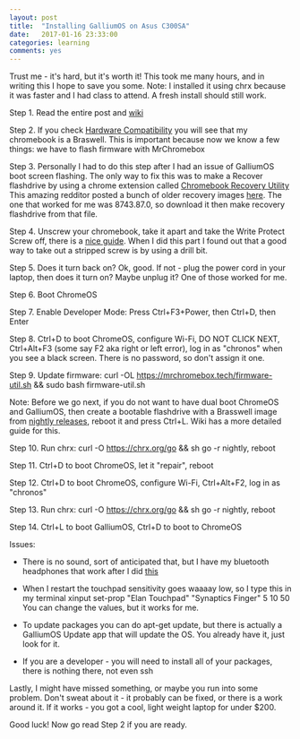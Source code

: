 ```yaml
---
layout: post
title:  "Installing GalliumOS on Asus C300SA"
date:   2017-01-16 23:33:00
categories: learning
comments: yes
---
```


Trust me - it's hard, but it's worth it! This took me many hours, and in writing this I hope to save you some.
Note: I installed it using chrx because it was faster and I had class to attend. A fresh install should still work.

Step 1. Read the entire post and [wiki](https://wiki.galliumos.org/)

Step 2. If you check [Hardware Compatibility](https://wiki.galliumos.org/Hardware_Compatibility) you will see that
my chromebook is a Braswell. This is important because now we know a few things: we have to flash firmware with MrChromebox

Step 3. Personally I had to do this step after I had an issue of GalliumOS boot screen flashing. The only way to fix this was to make a Recover flashdrive
by using a chrome extension called [Chromebook Recovery Utility](https://chrome.google.com/webstore/detail/chromebook-recovery-utili/jndclpdbaamdhonoechobihbbiimdgai?hl=en)
This amazing redditor posted a bunch of older recovery images [here](https://www.reddit.com/r/GalliumOS/comments/5juby5/asus_202a_braswell_blinkingflashing_screen_after/).
The one that worked for me was 8743.87.0, so download it then make recovery flashdrive from that file.

Step 4. Unscrew your chromebook, take it apart and take the Write Protect Screw off, there is a [nice guide](http://www.matws.org/c300/). When I did this part I found out
that a good way to take out a stripped screw is by using a drill bit.

Step 5. Does it turn back on? Ok, good. If not - plug the power cord in your laptop, then does it turn on? Maybe unplug it? One of those worked for me.

Step 6. Boot ChromeOS

Step 7. Enable Developer Mode: Press Ctrl+F3+Power, then Ctrl+D, then Enter

Step 8. Ctrl+D to boot ChromeOS, configure Wi-Fi, DO NOT CLICK NEXT, Ctrl+Alt+F3 (some say F2 aka right or left error), log in as "chronos" when you see a black screen. There is no password, so don't assign it one.

Step 9. Update firmware: curl -OL https://mrchromebox.tech/firmware-util.sh && sudo bash firmware-util.sh

Note: Before we go next, if you do not want to have dual boot ChromeOS and GalliumOS, then create a bootable flashdrive with a Brasswell image from [nightly releases](https://galliumos.org/releases/nightly/), reboot it and press Ctrl+L. Wiki has a more detailed guide for this.

Step 10. Run chrx: curl -O https://chrx.org/go && sh go -r nightly, reboot

Step 11. Ctrl+D to boot ChromeOS, let it "repair", reboot

Step 12. Ctrl+D to boot ChromeOS, configure Wi-Fi, Ctrl+Alt+F2, log in as "chronos"

Step 13. Run chrx: curl -O https://chrx.org/go && sh go -r nightly, reboot

Step 14. Ctrl+L to boot GalliumOS, Ctrl+D to boot to ChromeOS

Issues:
* There is no sound, sort of anticipated that, but I have my bluetooth headphones that work after I did [this](http://askubuntu.com/questions/833322/pair-bose-quietcomfort-35-with-ubuntu-16-04-over-bluetooth)

* When I restart the touchpad sensitivity goes waaaay low, so I type this in my terminal xinput set-prop "Elan Touchpad" "Synaptics Finger" 5 10 50  
  You can change the values, but it works for me.

* To update packages you can do apt-get update, but there is actually a GalliumOS Update app that will update the OS. You already have it, just look for it.

* If you are a developer - you will need to install all of your packages, there is nothing there, not even ssh

Lastly, I might have missed something, or maybe you run into some problem. Don't sweat about it - it probably can be fixed, or there is a work around it. If it works - you got a cool, light weight laptop for under $200.

Good luck! Now go read Step 2 if you are ready.
